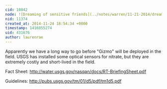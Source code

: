 ```yaml
---
cid: 10842
node: ![Dreaming of sensitive friends](../notes/warren/11-21-2014/dreaming-of-sensitive-friends)
nid: 11374
created_at: 2014-11-24 18:54:34 +0000
timestamp: 1416855274
uid: 431676
author: laurenrae
---
```


Apparently we have a long way to go before "Gizmo" will be deployed in the field.  USGS has installed some optical sensors for nitrate, but they are extremely costly and short-lived in the field.  

Fact Sheet: http://water.usgs.gov/nasqan/docs/RT-BriefingSheet.pdf

Guidelines: http://pubs.usgs.gov/tm/01/d5/pdf/tm1d5.pdf